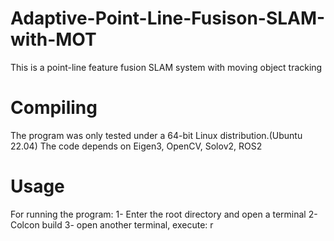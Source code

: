 # Adaptive-Point-Line-Fusison-SLAM-with-MOT
This is a point-line feature fusion SLAM system with moving object tracking
# Compiling
The program was only tested under a 64-bit Linux distribution.(Ubuntu 22.04)
The code depends on Eigen3, OpenCV, Solov2, ROS2
# Usage
For running the program:
1- Enter the root directory and open a terminal
2- Colcon build
3- open another terminal, execute: r
